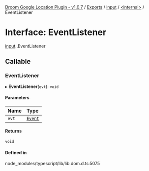 [Droom Google Location Plugin - v1.0.7](../README.md) / [Exports](../modules.md) / [input](../modules/input.md) / [<internal\>](../modules/input._internal_.md) / EventListener

# Interface: EventListener

[input](../modules/input.md).[<internal>](../modules/input._internal_.md).EventListener

## Callable

### EventListener

▸ **EventListener**(`evt`): `void`

#### Parameters

| Name | Type |
| :------ | :------ |
| `evt` | [`Event`](../modules/input._internal_.md#event) |

#### Returns

`void`

#### Defined in

node_modules/typescript/lib/lib.dom.d.ts:5075
